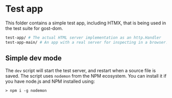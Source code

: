 # Test app

This folder contains a simple test app, including HTMX, that is being used in
the test suite for gost-dom.

```sh
test-app/ # The actual HTML server implementation as an http.Handler
test-app-main/ # An app with a real server for inspecting in a browser.
```

## Simple dev mode

The `dev` script will start the test server, and restart when a source file is
saved. The script uses `nodemon` from the NPM ecosystem. You can install it if
you have node.js and NPM installed using:

```
> npm i -g nodemon
```
